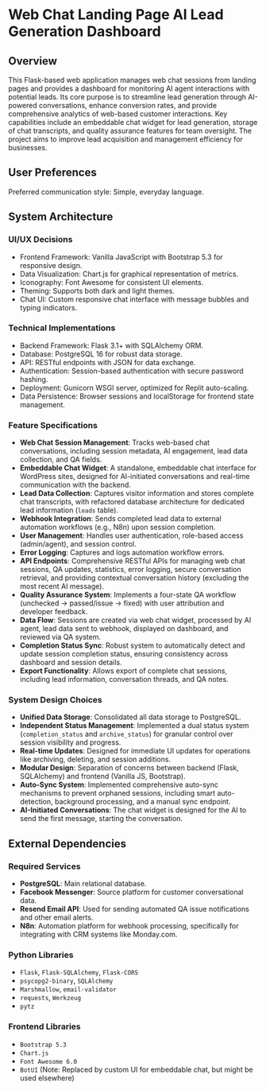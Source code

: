 # Web Chat Landing Page AI Lead Generation Dashboard

## Overview
This Flask-based web application manages web chat sessions from landing pages and provides a dashboard for monitoring AI agent interactions with potential leads. Its core purpose is to streamline lead generation through AI-powered conversations, enhance conversion rates, and provide comprehensive analytics of web-based customer interactions. Key capabilities include an embeddable chat widget for lead generation, storage of chat transcripts, and quality assurance features for team oversight. The project aims to improve lead acquisition and management efficiency for businesses.

## User Preferences
Preferred communication style: Simple, everyday language.

## System Architecture

### UI/UX Decisions
- Frontend Framework: Vanilla JavaScript with Bootstrap 5.3 for responsive design.
- Data Visualization: Chart.js for graphical representation of metrics.
- Iconography: Font Awesome for consistent UI elements.
- Theming: Supports both dark and light themes.
- Chat UI: Custom responsive chat interface with message bubbles and typing indicators.

### Technical Implementations
- Backend Framework: Flask 3.1+ with SQLAlchemy ORM.
- Database: PostgreSQL 16 for robust data storage.
- API: RESTful endpoints with JSON for data exchange.
- Authentication: Session-based authentication with secure password hashing.
- Deployment: Gunicorn WSGI server, optimized for Replit auto-scaling.
- Data Persistence: Browser sessions and localStorage for frontend state management.

### Feature Specifications
- **Web Chat Session Management**: Tracks web-based chat conversations, including session metadata, AI engagement, lead data collection, and QA fields.
- **Embeddable Chat Widget**: A standalone, embeddable chat interface for WordPress sites, designed for AI-initiated conversations and real-time communication with the backend.
- **Lead Data Collection**: Captures visitor information and stores complete chat transcripts, with refactored database architecture for dedicated lead information (`leads` table).
- **Webhook Integration**: Sends completed lead data to external automation workflows (e.g., N8n) upon session completion.
- **User Management**: Handles user authentication, role-based access (admin/agent), and session control.
- **Error Logging**: Captures and logs automation workflow errors.
- **API Endpoints**: Comprehensive RESTful APIs for managing web chat sessions, QA updates, statistics, error logging, secure conversation retrieval, and providing contextual conversation history (excluding the most recent AI message).
- **Quality Assurance System**: Implements a four-state QA workflow (unchecked → passed/issue → fixed) with user attribution and developer feedback.
- **Data Flow**: Sessions are created via web chat widget, processed by AI agent, lead data sent to webhook, displayed on dashboard, and reviewed via QA system.
- **Completion Status Sync**: Robust system to automatically detect and update session completion status, ensuring consistency across dashboard and session details.
- **Export Functionality**: Allows export of complete chat sessions, including lead information, conversation threads, and QA notes.

### System Design Choices
- **Unified Data Storage**: Consolidated all data storage to PostgreSQL.
- **Independent Status Management**: Implemented a dual status system (`completion_status` and `archive_status`) for granular control over session visibility and progress.
- **Real-time Updates**: Designed for immediate UI updates for operations like archiving, deleting, and session additions.
- **Modular Design**: Separation of concerns between backend (Flask, SQLAlchemy) and frontend (Vanilla JS, Bootstrap).
- **Auto-Sync System**: Implemented comprehensive auto-sync mechanisms to prevent orphaned sessions, including smart auto-detection, background processing, and a manual sync endpoint.
- **AI-Initiated Conversations**: The chat widget is designed for the AI to send the first message, starting the conversation.

## External Dependencies

### Required Services
- **PostgreSQL**: Main relational database.
- **Facebook Messenger**: Source platform for customer conversational data.
- **Resend Email API**: Used for sending automated QA issue notifications and other email alerts.
- **N8n**: Automation platform for webhook processing, specifically for integrating with CRM systems like Monday.com.

### Python Libraries
- `Flask`, `Flask-SQLAlchemy`, `Flask-CORS`
- `psycopg2-binary`, `SQLAlchemy`
- `Marshmallow`, `email-validator`
- `requests`, `Werkzeug`
- `pytz`

### Frontend Libraries
- `Bootstrap 5.3`
- `Chart.js`
- `Font Awesome 6.0`
- `BotUI` (Note: Replaced by custom UI for embeddable chat, but might be used elsewhere)